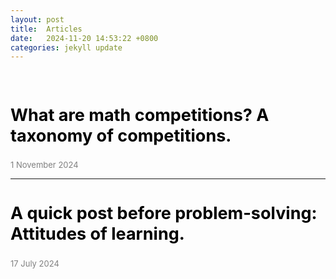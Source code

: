 ```yaml
---
layout: post
title:  Articles
date:   2024-11-20 14:53:22 +0800
categories: jekyll update
---
```

<br />
<head>
    <a asp-controller="Articles" asp-action="comp" style="font-size:large;color:black;text-decoration:none">
    <h2>
        What are math competitions? A taxonomy of competitions.
    </h2>
    </a>
    <p style="font-size:small;color:gray">1 November 2024</p>
    <hr />
    <a asp-controller="Articles" asp-action="att" style="font-size:large;color:black;text-decoration:none">
    <h2>
        A quick post before problem-solving: Attitudes of learning.
    </h2>
    </a>
    <p style="font-size:small;color:gray">17 July 2024</p>
</head>